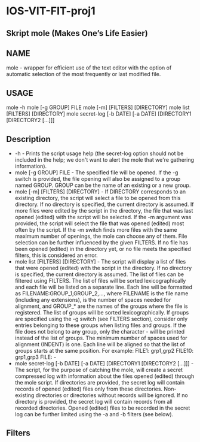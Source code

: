 # IOS-VIT-FIT-proj1

## Skript mole (Makes One’s Life Easier)

## NAME

mole - wrapper for efficient use of the text editor with the option of automatic selection of the most frequently or last modified file.

## USAGE

mole -h
mole [-g GROUP] FILE
mole [-m] [FILTERS] [DIRECTORY]
mole list [FILTERS] [DIRECTORY]
mole secret-log [-b DATE] [-a DATE] [DIRECTORY1 [DIRECTORY2 [...]]]

## Description

- -h - Prints the script usage help (the secret-log option should not be included in the help; we don't want to alert the mole that we're gathering information).
- mole [-g GROUP] FILE - The specified file will be opened.
If the -g switch is provided, the file opening will also be assigned to a group named GROUP. GROUP can be the name of an existing or a new group.
- mole [-m] [FILTERS] [DIRECTORY] - If DIRECTORY corresponds to an existing directory, the script will select a file to be opened from this directory.
If no directory is specified, the current directory is assumed.
If more files were edited by the script in the directory, the file that was last opened (edited) with the script will be selected.
If the -m argument was provided, the script will select the file that was opened (edited) most often by the script.
If the -m switch finds more files with the same maximum number of openings, the mole can choose any of them.
File selection can be further influenced by the given FILTERS.
If no file has been opened (edited) in the directory yet, or no file meets the specified filters, this is considered an error.
- mole list [FILTERS] [DIRECTORY] - The script will display a list of files that were opened (edited) with the script in the directory.
If no directory is specified, the current directory is assumed.
The list of files can be filtered using FILTERS.
The list of files will be sorted lexicographically and each file will be listed on a separate line.
Each line will be formatted as FILENAME:<INDENT>GROUP_1,GROUP_2,..., where FILENAME is the file name (including any extensions), <INDENT> is the number of spaces needed for alignment, and GROUP_* are the names of the groups where the file is registered.
The list of groups will be sorted lexicographically.
If groups are specified using the -g switch (see FILTERS section), consider only entries belonging to these groups when listing files and groups.
If the file does not belong to any group, only the character - will be printed instead of the list of groups.
The minimum number of spaces used for alignment (INDENT) is one. Each line will be aligned so that the list of groups starts at the same position. For example:
FILE1: grp1,grp2
FILE10: grp1,grp3
FILE: -
- mole secret-log [-b DATE] [-a DATE] [DIRECTORY1 [DIRECTORY2 [...]]] - The script, for the purpose of catching the mole, will create a secret compressed log with information about the files opened (edited) through the mole script.
If directories are provided, the secret log will contain records of opened (edited) files only from these directories. Non-existing directories or directories without records will be ignored.
If no directory is provided, the secret log will contain records from all recorded directories.
Opened (edited) files to be recorded in the secret log can be further limited using the -a and -b filters (see below).

## Filters

